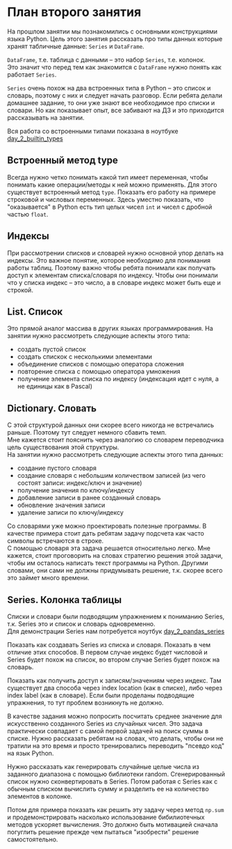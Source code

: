 # План второго занятия

На прошлом занятии мы познакомились с основными конструкциями языка Python. 
Цель этого занятия рассказать про типы данных которые хранят табличные данные: `Series` и `DataFrame`.

`DataFrame`, т.е. таблица с данными – это набор `Series`, т.е. колонок.  
Это значит что перед тем как знакомится с `DataFrame` нужно понять как работает `Series`.

`Series` очень похож на два встроенных типа в Python – это список и словарь, поэтому с них и следует начать разговор. 
Если ребята делали домашнее задание, то они уже знают все необходимое про списки и словари. Но как показывает опыт, все забивают на ДЗ и это приходится рассказывать на занятии.

Вся работа со встроенными типами показана в ноутбуке [day_2_builtin_types](https://github.com/rzaitov/earth_spbu/blob/main/day_2_builtin_types.ipynb)

## Встроенный метод type

Всегда нужно четко понимать какой тип имеет переменная, чтобы понимать какие операции/методы к ней можно применять. 
Для этого существует встроенный метод `type`. Показать его работу на примере строковой и числовых переменных. 
Здесь уместно показать, что "оказывается" в Python есть тип целых чисел `int` и чисел с дробной частью `float`.

## Индексы

При рассмотрении списков и словарей нужно основной упор делать на индексы. Это важное понятие, которое необходимо для понимания работы таблиц.
Поэтому важно чтобы ребята понимали как получать доступ к элементам списка/словаря по индексу. 
Чтобы они понимали что у списка индекс – это число, а в словаре индекс может быть еще и строкой.

## List. Список

Это прямой аналог массива в других языках программирования. На занятии нужно рассмотреть следующие аспекты этого типа:
* создать пустой список
* создать спискок с несколькими элементами
* объединение списков с помощью оператора сложения
* повторение списка с помощью оператора умножения
* получение элемента списка по индексу (индексация идет с нуля, а не единицы как в Pascal)

## Dictionary. Словать

С этой структурой данных они скорее всего никогда не встречались раньше. Поэтому тут следует немного сбавить темп.  
Мне кажется стоит пояснить через аналогию со словарем переводчика цель существования этой структуры.  
На занятии нужно рассмотреть следующие аспекты этого типа данных:
* создание пустого словаря
* создание словаря с небольшим количеством записей (из чего состоят записи: индекс/ключ и значение)
* получение значения по ключу/индексу
* добавление записи в ранее созданный словарь
* обновление значения записи
* удаление записи по ключу/индексу

Со словарями уже можно проектировать полезные программы. В качестве примера стоит дать ребятам задачу подсчета как часто символы встречаются в строке.  
С помощью словаря эта задача решается относительно легко. Мне кажется, стоит проговорить на словах стратегию решения этой задачи, чтобы им осталось написать текст программы на Python. Другими словами, они сами не должны придумывать решение, т.к. скорее всего это займет много времени.

## Series. Колонка таблицы

Списки и словари были подводящим упражнением к пониманию Series, т.к. Series это и список и словарь одновременно.  
Для демонстрации Series нам потребуется ноутбук [day_2_pandas_series](https://github.com/rzaitov/earth_spbu/blob/main/day_2_pandas_series.ipynb)

Показать как создавать Series из списка и словаря. Показать в чем отличие этих способов. В первом случае индекс будет числовой и Series будет похож на список, во втором случае Series будет похож на словарь.

Показать как получить доступ к записям/значениям через индекс. Там существует два способа через index location (как в списке), либо через index label (как в словаре). Если были проделаны подводящие упражнения, то тут проблем возникнуть не должно.

В качестве задания можно попросить посчитать среднее значение для искусственно созданного Series из случайных чисел. Это задача практически совпадает с самой первой задачей на поиск суммы в списке. Нужно рассказать ребятам на словах, что делать, чтобы они не тратили на это время и просто тренировались переводить "псевдо код" на язык Python.

Нужно рассказать как генерировать случайные целые числа из заданного диапазона с помощью библиотеки random. Сгенерированный список нужно сконвертировать в Series. Потом работая с Series как с обычным списком вычислить сумму и разделить ее на количество элементов в колонке.

Потом для примера показать как решить эту задачу через метод `np.sum` и продемонстрировать насколько использование бибилиотечных методов ускоряет вычисления. Это должно быть мотивацией сначала погуглить решение прежде чем пытаться "изобрести" решение самостоятельно.

